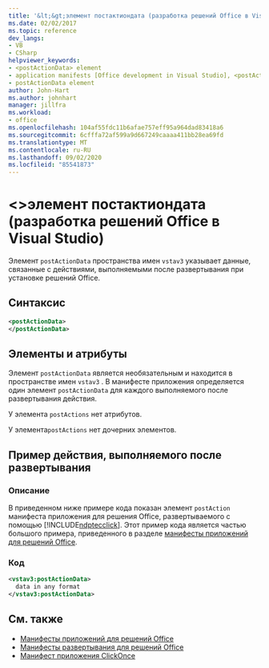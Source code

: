 ```yaml
---
title: '&lt;&gt;элемент постактиондата (разработка решений Office в Visual Studio)'
ms.date: 02/02/2017
ms.topic: reference
dev_langs:
- VB
- CSharp
helpviewer_keywords:
- <postActionData> element
- application manifests [Office development in Visual Studio], <postActionData> element
- postActionData element
author: John-Hart
ms.author: johnhart
manager: jillfra
ms.workload:
- office
ms.openlocfilehash: 104af55fdc11b6afae757eff95a964dad83418a6
ms.sourcegitcommit: 6cfffa72af599a9d667249caaaa411bb28ea69fd
ms.translationtype: MT
ms.contentlocale: ru-RU
ms.lasthandoff: 09/02/2020
ms.locfileid: "85541873"
---
```

# <a name="ltpostactiondatagt-element-office-development-in-visual-studio"></a>&lt;&gt;элемент постактиондата (разработка решений Office в Visual Studio)
  Элемент `postActionData` пространства имен `vstav3` указывает данные, связанные с действиями, выполняемыми после развертывания при установке решений Office.

## <a name="syntax"></a>Синтаксис

```xml
<postActionData>
</postActionData>
```

## <a name="elements-and-attributes"></a>Элементы и атрибуты
 Элемент `postActionData` является необязательным и находится в пространстве имен `vstav3` . В манифесте приложения определяется один элемент `postActionData` для каждого выполняемого после развертывания действия.

 У элемента `postActions` нет атрибутов.

 У элемента`postActions` нет дочерних элементов.

## <a name="post-deployment-action-example"></a>Пример действия, выполняемого после развертывания

### <a name="description"></a>Описание
 В приведенном ниже примере кода показан элемент `postAction` манифеста приложения для решения Office, развертываемого с помощью [!INCLUDE[ndptecclick](../vsto/includes/ndptecclick-md.md)]. Этот пример кода является частью большого примера, приведенного в разделе [манифесты приложений для решений Office](../vsto/application-manifests-for-office-solutions.md).

### <a name="code"></a>Код

```xml
<vstav3:postActionData>
  data in any format
</vstav3:postActionData>
```

## <a name="see-also"></a>См. также

- [Манифесты приложений для решений Office](../vsto/application-manifests-for-office-solutions.md)
- [Манифесты развертывания для решений Office](../vsto/deployment-manifests-for-office-solutions.md)
- [Манифест приложения ClickOnce](../deployment/clickonce-application-manifest.md)
